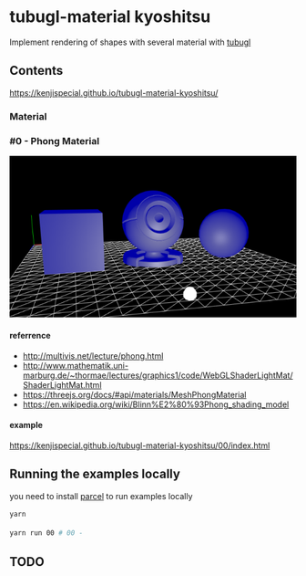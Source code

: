 # tubugl-material kyoshitsu

Implement rendering of shapes with several material with [tubugl](https://github.com/kenjiSpecial/tubugl)


## Contents

https://kenjispecial.github.io/tubugl-material-kyoshitsu/


### Material

### #0 - Phong Material

[![](./docs/00/thumbnail.png)](https://kenjispecial.github.io/tubugl-material-kyoshitsu/00/index.html)


#### referrence
- http://multivis.net/lecture/phong.html
- http://www.mathematik.uni-marburg.de/~thormae/lectures/graphics1/code/WebGLShaderLightMat/ShaderLightMat.html
- https://threejs.org/docs/#api/materials/MeshPhongMaterial
- https://en.wikipedia.org/wiki/Blinn%E2%80%93Phong_shading_model


#### example

https://kenjispecial.github.io/tubugl-material-kyoshitsu/00/index.html

## Running the examples locally

you need to install [parcel](https://github.com/parcel-bundler/parcel) to run examples locally

```sh
yarn

yarn run 00 # 00 - 

```

## TODO
